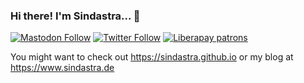 ### Hi there! I'm Sindastra... 🖖

[![Mastodon Follow](https://img.shields.io/mastodon/follow/905751?domain=https%3A%2F%2Fmastodon.social&style=social)](https://mastodon.social/@sindastra)
[![Twitter Follow](https://img.shields.io/twitter/follow/sindastra?style=social)](https://twitter.com/sindastra)
[![Liberapay patrons](https://img.shields.io/liberapay/patrons/sindastra?style=social)](https://liberapay.com/sindastra)

You might want to check out https://sindastra.github.io or my blog at https://www.sindastra.de

<!--
**sindastra/sindastra** is a ✨ _special_ ✨ repository because its `README.md` (this file) appears on your GitHub profile.

Here are some ideas to get you started:

- 🔭 I’m currently working on ...
- 🌱 I’m currently learning ...
- 👯 I’m looking to collaborate on ...
- 🤔 I’m looking for help with ...
- 💬 Ask me about ...
- 📫 How to reach me: ...
- 😄 Pronouns: ...
- ⚡ Fun fact: ...
-->

